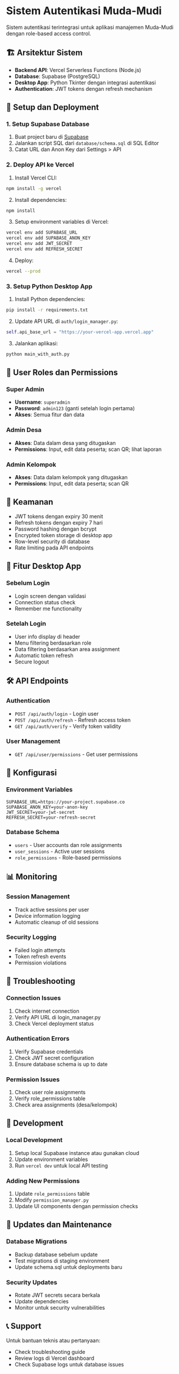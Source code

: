 # Sistem Autentikasi Muda-Mudi

Sistem autentikasi terintegrasi untuk aplikasi manajemen Muda-Mudi dengan role-based access control.

## 🏗️ Arsitektur Sistem

- **Backend API**: Vercel Serverless Functions (Node.js)
- **Database**: Supabase (PostgreSQL)
- **Desktop App**: Python Tkinter dengan integrasi autentikasi
- **Authentication**: JWT tokens dengan refresh mechanism

## 🚀 Setup dan Deployment

### 1. Setup Supabase Database

1. Buat project baru di [Supabase](https://supabase.com)
2. Jalankan script SQL dari `database/schema.sql` di SQL Editor
3. Catat URL dan Anon Key dari Settings > API

### 2. Deploy API ke Vercel

1. Install Vercel CLI:
```bash
npm install -g vercel
```

2. Install dependencies:
```bash
npm install
```

3. Setup environment variables di Vercel:
```bash
vercel env add SUPABASE_URL
vercel env add SUPABASE_ANON_KEY
vercel env add JWT_SECRET
vercel env add REFRESH_SECRET
```

4. Deploy:
```bash
vercel --prod
```

### 3. Setup Python Desktop App

1. Install Python dependencies:
```bash
pip install -r requirements.txt
```

2. Update API URL di `auth/login_manager.py`:
```python
self.api_base_url = "https://your-vercel-app.vercel.app"
```

3. Jalankan aplikasi:
```bash
python main_with_auth.py
```

## 👥 User Roles dan Permissions

### Super Admin
- **Username**: `superadmin`
- **Password**: `admin123` (ganti setelah login pertama)
- **Akses**: Semua fitur dan data

### Admin Desa
- **Akses**: Data dalam desa yang ditugaskan
- **Permissions**: Input, edit data peserta; scan QR; lihat laporan

### Admin Kelompok
- **Akses**: Data dalam kelompok yang ditugaskan
- **Permissions**: Input, edit data peserta; scan QR

## 🔐 Keamanan

- JWT tokens dengan expiry 30 menit
- Refresh tokens dengan expiry 7 hari
- Password hashing dengan bcrypt
- Encrypted token storage di desktop app
- Row-level security di database
- Rate limiting pada API endpoints

## 📱 Fitur Desktop App

### Sebelum Login
- Login screen dengan validasi
- Connection status check
- Remember me functionality

### Setelah Login
- User info display di header
- Menu filtering berdasarkan role
- Data filtering berdasarkan area assignment
- Automatic token refresh
- Secure logout

## 🛠️ API Endpoints

### Authentication
- `POST /api/auth/login` - Login user
- `POST /api/auth/refresh` - Refresh access token
- `GET /api/auth/verify` - Verify token validity

### User Management
- `GET /api/user/permissions` - Get user permissions

## 🔧 Konfigurasi

### Environment Variables
```env
SUPABASE_URL=https://your-project.supabase.co
SUPABASE_ANON_KEY=your-anon-key
JWT_SECRET=your-jwt-secret
REFRESH_SECRET=your-refresh-secret
```

### Database Schema
- `users` - User accounts dan role assignments
- `user_sessions` - Active user sessions
- `role_permissions` - Role-based permissions

## 📊 Monitoring

### Session Management
- Track active sessions per user
- Device information logging
- Automatic cleanup of old sessions

### Security Logging
- Failed login attempts
- Token refresh events
- Permission violations

## 🚨 Troubleshooting

### Connection Issues
1. Check internet connection
2. Verify API URL di login_manager.py
3. Check Vercel deployment status

### Authentication Errors
1. Verify Supabase credentials
2. Check JWT secret configuration
3. Ensure database schema is up to date

### Permission Issues
1. Check user role assignments
2. Verify role_permissions table
3. Check area assignments (desa/kelompok)

## 📝 Development

### Local Development
1. Setup local Supabase instance atau gunakan cloud
2. Update environment variables
3. Run `vercel dev` untuk local API testing

### Adding New Permissions
1. Update `role_permissions` table
2. Modify `permission_manager.py`
3. Update UI components dengan permission checks

## 🔄 Updates dan Maintenance

### Database Migrations
- Backup database sebelum update
- Test migrations di staging environment
- Update schema.sql untuk deployments baru

### Security Updates
- Rotate JWT secrets secara berkala
- Update dependencies
- Monitor untuk security vulnerabilities

## 📞 Support

Untuk bantuan teknis atau pertanyaan:
- Check troubleshooting guide
- Review logs di Vercel dashboard
- Check Supabase logs untuk database issues